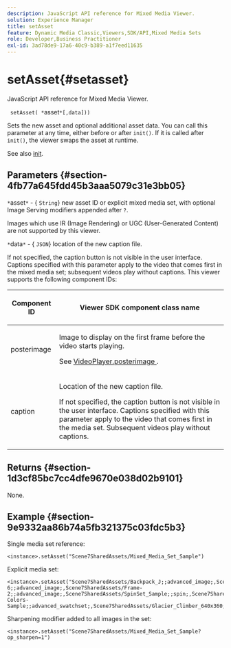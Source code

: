 ```yaml
---
description: JavaScript API reference for Mixed Media Viewer.
solution: Experience Manager
title: setAsset
feature: Dynamic Media Classic,Viewers,SDK/API,Mixed Media Sets
role: Developer,Business Practitioner
exl-id: 3ad78de9-17a6-40c9-b389-a1f7eed11635
---
```

# setAsset{#setasset}

JavaScript API reference for Mixed Media Viewer.

 ` setAsset( *`asset`*[,data]))`

Sets the new asset and optional additional asset data. You can call this parameter at any time, either before or after `init()`. If it is called after `init()`, the viewer swaps the asset at runtime.

See also [init](../../../c-html5-s7-aem-asset-viewers/c-html5-mixedmedia-viewer-about/c-html5-mixedmedia-viewer-javascriptapiref/r-html5-mixedmedia-javascriptapiref-init.md#reference-bb4428c155e541b79797f96e17c068ae).

## Parameters {#section-4fb77a645fdd45b3aaa5079c31e3bb05}

`*`asset`*` - { `String`} new asset ID or explicit mixed media set, with optional Image Serving modifiers appended after `?`.

Images which use IR (Image Rendering) or UGC (User-Generated Content) are not supported by this viewer.

`*`data`*` - { `JSON`} location of the new caption file.

If not specified, the caption button is not visible in the user interface. Captions specified with this parameter apply to the video that comes first in the mixed media set; subsequent videos play without captions. This viewer supports the following component IDs:

<table id="table_7B5DD9303EF44ADD847B13FFEAD135D9"> 
 <thead> 
  <tr> 
   <th colname="col1" class="entry"> <p>Component ID </p> </th> 
   <th colname="col2" class="entry"> <p>Viewer SDK component class name </p> </th> 
  </tr> 
 </thead>
 <tbody> 
  <tr> 
   <td colname="col1"> <p> <span class="codeph"> posterimage </span> </p> </td> 
   <td colname="col2"> <p>Image to display on the first frame before the video starts playing. </p> <p>See <a href="../../../c-html5-s7-aem-asset-viewers/c-html5-mixedmedia-viewer-about/r-html5-mixedmedia-viewer-config-attrib/r-html5-mixedmedia-viewer-config-attrib-videoplayer-posterimage.md#reference-f424ad0f278b4d14b86ea55e3a73c52b" format="dita" scope="local"> VideoPlayer.posterimage </a>. </p> </td> 
  </tr> 
  <tr> 
   <td colname="col1"> <p> <span class="codeph"> caption </span> </p> </td> 
   <td colname="col2"> <p> Location of the new caption file. </p> <p>If not specified, the caption button is not visible in the user interface. Captions specified with this parameter apply to the video that comes first in the media set. Subsequent videos play without captions. </p> </td> 
  </tr> 
 </tbody> 
</table>

## Returns {#section-1d3cf85bc7cc4dfe9670e038d02b9101}

None.

## Example {#section-9e9332aa86b74a5fb321375c03fdc5b3}

Single media set reference:

```
<instance>.setAsset("Scene7SharedAssets/Mixed_Media_Set_Sample")
```

Explicit media set:

```
<instance>.setAsset("Scene7SharedAssets/Backpack_J;;advanced_image;,Scene7SharedAssets/Frame-6;;advanced_image;,Scene7SharedAssets/Frame-2;;advanced_image;,Scene7SharedAssets/SpinSet_Sample;;spin;,Scene7SharedAssets/ImageSet-Colors-Sample;;advanced_swatchset;,Scene7SharedAssets/Glacier_Climber_640x360;Scene7SharedAssets/Glacier_Climber_640x360;video;")
```

Sharpening modifier added to all images in the set:

```
<instance>.setAsset("Scene7SharedAssets/Mixed_Media_Set_Sample?op_sharpen=1")
```
